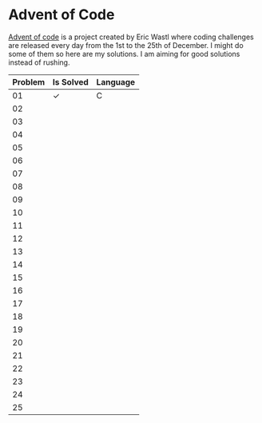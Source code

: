 # Advent of Code
[Advent of code](https://adventofcode.com/) is a project created by Eric Wastl where coding challenges are released every day from the 1st to the 25th of December. I might do some of them so here are my solutions. I am aiming for good solutions instead of rushing.

|Problem|Is Solved|Language|
|--|--|--|
|01|&#10003;|C|
|02|||
|03|||
|04|||
|05|||
|06|||
|07|||
|08|||
|09|||
|10|||
|11|||
|12|||
|13|||
|14|||
|15|||
|16|||
|17|||
|18|||
|19|||
|20|||
|21|||
|22|||
|23|||
|24|||
|25|||